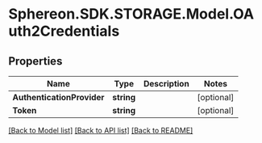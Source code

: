 # Sphereon.SDK.STORAGE.Model.OAuth2Credentials
## Properties

Name | Type | Description | Notes
------------ | ------------- | ------------- | -------------
**AuthenticationProvider** | **string** |  | [optional] 
**Token** | **string** |  | [optional] 

[[Back to Model list]](../README.md#documentation-for-models) [[Back to API list]](../README.md#documentation-for-api-endpoints) [[Back to README]](../README.md)

